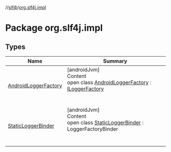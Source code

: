 //[slf4j](../../index.md)/[org.slf4j.impl](index.md)



# Package org.slf4j.impl  


## Types  
  
|  Name |  Summary | 
|---|---|
| <a name="org.slf4j.impl/AndroidLoggerFactory///PointingToDeclaration/"></a>[AndroidLoggerFactory](-android-logger-factory/index.md)| <a name="org.slf4j.impl/AndroidLoggerFactory///PointingToDeclaration/"></a>[androidJvm]  <br>Content  <br>open class [AndroidLoggerFactory](-android-logger-factory/index.md) : [ILoggerFactory](../../../logging_from_slf4j/org.slf4j/-i-logger-factory/index.md)  <br><br><br>|
| <a name="org.slf4j.impl/StaticLoggerBinder///PointingToDeclaration/"></a>[StaticLoggerBinder](-static-logger-binder/index.md)| <a name="org.slf4j.impl/StaticLoggerBinder///PointingToDeclaration/"></a>[androidJvm]  <br>Content  <br>open class [StaticLoggerBinder](-static-logger-binder/index.md) : LoggerFactoryBinder  <br><br><br>|

